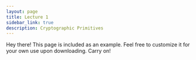 ```yaml
---
layout: page
title: Lecture 1
sidebar_link: true
description: Cryptographic Primitives 
---
```


<p class="message">
  Hey there! This page is included as an example. Feel free to customize it
  for your own use upon downloading. Carry on!
</p>
